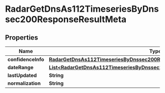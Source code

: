 

# RadarGetDnsAs112TimeseriesByDnssec200ResponseResultMeta


## Properties

| Name | Type | Description | Notes |
|------------ | ------------- | ------------- | -------------|
|**confidenceInfo** | [**RadarGetDnsAs112TimeseriesByDnssec200ResponseResultMetaConfidenceInfo**](RadarGetDnsAs112TimeseriesByDnssec200ResponseResultMetaConfidenceInfo.md) |  |  [optional] |
|**dateRange** | [**List&lt;RadarGetDnsAs112TimeseriesByDnssec200ResponseResultMetaDateRangeInner&gt;**](RadarGetDnsAs112TimeseriesByDnssec200ResponseResultMetaDateRangeInner.md) |  |  |
|**lastUpdated** | **String** |  |  |
|**normalization** | **String** |  |  |



